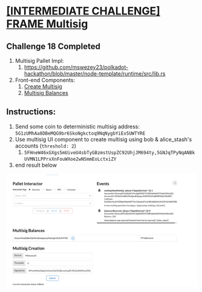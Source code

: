 # [[INTERMEDIATE CHALLENGE] FRAME Multisig](https://gitcoin.co/issue/Polkadot-Network/hello-world-by-polkadot/8/100023934)

## Challenge 18 Completed

1. Multisig Pallet Impl: 
   1. https://github.com/mswezey23/polkadot-hackathon/blob/master/node-template/runtime/src/lib.rs
2. Front-end Components: 
   1. [Create Multisig](https://github.com/mswezey23/polkadot-hackathon/tree/master/front-end/src/Multsig.js)
   2. [Multisig Balances](https://github.com/mswezey23/polkadot-hackathon/tree/master/front-end/src/MultisigBalances.js)


## Instructions:
1. Send some coin to deterministic multisig address: `5G1zUMhAa8DBeMQG9br6SkoNgkctoq9NqNygbYiEx5UWTYRE`
2. Use multisig UI component to create multisig using bob & alice_stash's accounts (`threshold: 2`)
   1. `5FHneW46xGXgs5mUiveU4sbTyGBzmstUspZC92UhjJM694ty,5GNJqTPyNqANBkUVMN1LPPrxXnFouWXoe2wNSmmEoLctxiZY`
3. end result below

![Front End](./challenge-18.png)